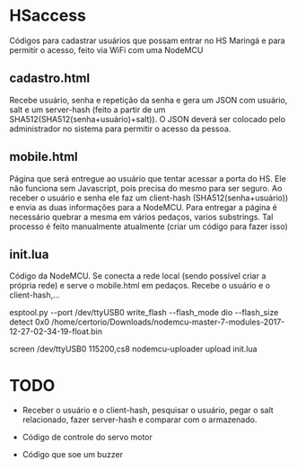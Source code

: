 # HSaccess

Códigos para cadastrar usuários que possam entrar no HS Maringá e para permitir o acesso, feito via WiFi com uma NodeMCU
 
## cadastro.html

Recebe usuário, senha e repetição da senha e gera um JSON com usuário, salt e um server-hash (feito a partir de um SHA512(SHA512(senha+usuário)+salt)). O JSON deverá ser colocado pelo administrador no sistema para permitir o acesso da pessoa.

## mobile.html

Página que será entregue ao usuário que tentar acessar a porta do HS. Ele não funciona sem Javascript, pois precisa do mesmo para ser seguro. Ao receber o usuário e senha ele faz um client-hash (SHA512(senha+usuário)) e envia as duas informações para a NodeMCU. Para entregar a página é necessário quebrar a mesma em vários pedaços, varios substrings. Tal processo é feito manualmente atualmente (criar um código para fazer isso)

## init.lua

Código da NodeMCU. Se conecta a rede local (sendo possível criar a própria rede) e serve o mobile.html em pedaços. Recebe o usuário e o client-hash,...


esptool.py --port /dev/ttyUSB0 write_flash --flash_mode dio --flash_size detect 0x0 /home/certorio/Downloads/nodemcu-master-7-modules-2017-12-27-02-34-19-float.bin 


screen /dev/ttyUSB0 115200,cs8
nodemcu-uploader upload init.lua


# TODO
* Receber o usuário e o client-hash, pesquisar o usuário, pegar o salt relacionado, fazer server-hash e comparar com o armazenado.

* Código de controle do servo motor

* Código que soe um buzzer 




